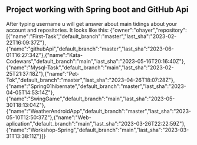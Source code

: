 ## Project working with Spring boot and GitHub Api
After typing username u will get answer about main tidings about your account and repositories. It looks like this: 
{"owner":"ohayer","repository":[{"name":"First-Task","default_branch":"master","last_sha":"2023-02-22T16:09:37Z"},{"name":"githubApi","default_branch":"master","last_sha":"2023-06-01T16:27:34Z"},{"name":"Kata-Codewars","default_branch":"main","last_sha":"2023-05-16T20:16:40Z"},{"name":"Mysql-Task","default_branch":"main","last_sha":"2023-02-25T21:37:18Z"},{"name":"Pet-Tok","default_branch":"master","last_sha":"2023-04-26T18:07:28Z"},{"name":"Spring01hibernate","default_branch":"master","last_sha":"2023-04-05T14:53:14Z"},{"name":"SwingGame","default_branch":"main","last_sha":"2023-05-30T18:13:04Z"},{"name":"WeatherAndroidApp","default_branch":"master","last_sha":"2023-05-10T12:50:37Z"},{"name":"Web-aplication","default_branch":"main","last_sha":"2023-03-26T22:22:59Z"},{"name":"Workshop-Spring","default_branch":"main","last_sha":"2023-03-31T13:38:11Z"}]}
